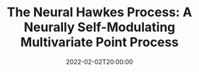 ---
type: lecture
date: 2022-02-02T20:00:00
title: "The Neural Hawkes Process: A Neurally Self-Modulating Multivariate Point Process"
thumbnail: 
presenter: Zhuoqun Li
links: 
    - url: /static_files/slides/nerual_hawkes.pdf
      name: slides
    - url: https://youtu.be/dIUeGnjiZQ4
      name: video
---